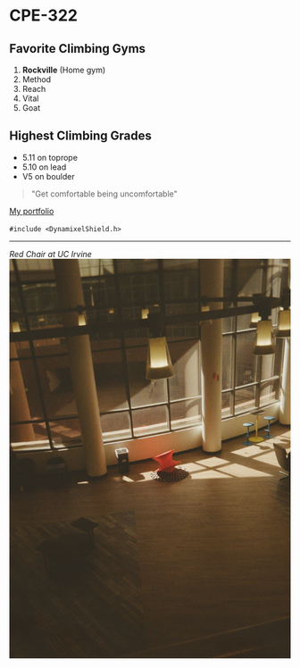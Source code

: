 # CPE-322
## Favorite Climbing Gyms
1. **Rockville** (Home gym)
2. Method
3. Reach
4. Vital
5. Goat

## Highest Climbing Grades
- 5.11 on toprope
- 5.10 on lead
- V5 on boulder

> "Get comfortable being uncomfortable"

[My portfolio](https://suhyoonbeom.github.io/)

`#include <DynamixelShield.h>`

---
*Red Chair at UC Irvine*
![film](000012340039.jpg)
